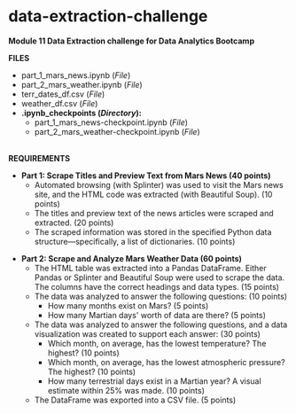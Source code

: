 # data-extraction-challenge

<strong>Module 11 Data Extraction challenge for Data Analytics Bootcamp</strong>

<strong>FILES</strong>
<ul>
<li>part_1_mars_news.ipynb (<em>File</em>)
<li>part_2_mars_weather.ipynb (<em>File</em>)
<li>terr_dates_df.csv (<em>File</em>)
<li>weather_df.csv (<em>File</em>)
<li><strong>.ipynb_checkpoints (<em>Directory</em>):</strong>
<ul>
<li>part_1_mars_news-checkpoint.ipynb (<em>File</em>)
<li>part_2_mars_weather-checkpoint.ipynb (<em>File</em>)
</ul>
</ul>
<br>
<strong>REQUIREMENTS</strong>
<ul>
<li><strong>Part 1: Scrape Titles and Preview Text from Mars News (40 points)</strong>
  <ul>
  <li>Automated browsing (with Splinter) was used to visit the Mars news site, and the HTML code was extracted (with Beautiful Soup). (10 points)
  <li>The titles and preview text of the news articles were scraped and extracted. (20 points)
  <li>The scraped information was stored in the specified Python data structure—specifically, a list of dictionaries. (10 points)</ul></ul>

<ul>
<li><strong>Part 2: Scrape and Analyze Mars Weather Data (60 points)</strong>
  <ul>
  <li>The HTML table was extracted into a Pandas DataFrame. Either Pandas or Splinter and Beautiful Soup were used to scrape the data. The columns have the correct headings and data types. (15 points)
  <li>The data was analyzed to answer the following questions: (10 points)
    <ul>
    <li>How many months exist on Mars? (5 points)
    <li>How many Martian days' worth of data are there? (5 points)</ul>
  <li>The data was analyzed to answer the following questions, and a data visualization was created to support each answer: (30 points)
    <ul>
    <li>Which month, on average, has the lowest temperature? The highest? (10 points)
    <li>Which month, on average, has the lowest atmospheric pressure? The highest? (10 points)
    <li>How many terrestrial days exist in a Martian year? A visual estimate within 25% was made. (10 points)</ul>
  <li>The DataFrame was exported into a CSV file. (5 points)</ul>
